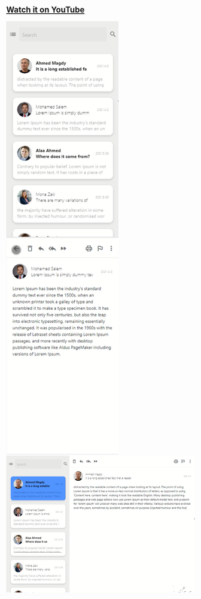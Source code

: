

## [Watch it on YouTube](https://www.youtube.com/watch?v=0bjhOjRXvIA)

 
 <img src="screens/screen1.PNG" width="300"> 
 <img src="screens/screen2.PNG" width="300"> 
 <img src="screens/screen3.PNG" width="700"> 
 
